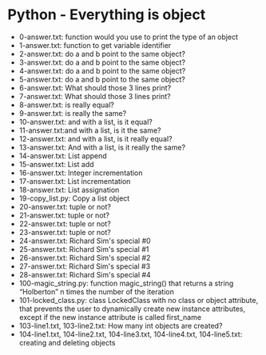 # Python - Everything is object
* 0-answer.txt: function would you use to print the type of an object
* 1-answer.txt: function to get variable identifier
* 2-answer.txt: do a and b point to the same object?
* 3-answer.txt: do a and b point to the same object?
* 4-answer.txt: do a and b point to the same object?
* 5-answer.txt: do a and b point to the same object?
* 6-answer.txt: What should those 3 lines print?
* 7-answer.txt: What should those 3 lines print?
* 8-answer.txt: is really equal?
* 9-answer.txt: is really the same?
* 10-answer.txt: and with a list, is it equal?
* 11-answer.txt:and with a list, is it the same?
* 12-answer.txt: and with a list, is it really equal?
* 13-answer.txt: And with a list, is it really the same?
* 14-answer.txt: List append
* 15-answer.txt: List add
* 16-answer.txt: Integer incrementation
* 17-answer.txt: List incrementation
* 18-answer.txt: List assignation
* 19-copy_list.py: Copy a list object
* 20-answer.txt: tuple or not?
* 21-answer.txt: tuple or not?
* 22-answer.txt: tuple or not?
* 23-answer.txt: tuple or not?
* 24-answer.txt: Richard Sim's special #0
* 25-answer.txt: Richard Sim's special #1
* 26-answer.txt: Richard Sim's special #2
* 27-answer.txt: Richard Sim's special #3
* 28-answer.txt: Richard Sim's special #4
* 100-magic_string.py: function magic_string() that returns a string “Holberton” n times the number of the iteration
* 101-locked_class.py: class LockedClass with no class or object attribute, that prevents the user to dynamically create new instance attributes, except if the new instance attribute is called first_name
* 103-line1.txt, 103-line2.txt: How many int objects are created?
* 104-line1.txt, 104-line2.txt, 104-line3.txt, 104-line4.txt, 104-line5.txt: creating and deleting objects
